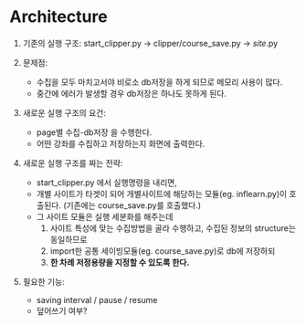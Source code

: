 # Architecture

1. 기존의 실행 구조: start_clipper.py -> clipper/course_save.py -> *site*.py
2. 문제점: 
    - 수집을 모두 마치고서야 비로소 db저장을 하게 되므로 메모리 사용이 많다.
    - 중간에 에러가 발생할 경우 db저장은 하나도 못하게 된다.
3. 새로운 실행 구조의 요건:
    - page별 수집-db저장 을 수행한다.
    - 어떤 강좌를 수집하고 저장하는지 화면에 출력한다.
4. 새로운 실행 구조를 짜는 전략:
    - start_clipper.py 에서 실행명령을 내리면,
    - 개별 사이트가 타겟이 되어 개별사이트에 해당하는 모듈(eg. inflearn.py)이 호출된다.
        (기존에는 course_save.py를 호출했다.)
    - 그 사이트 모듈은 실행 세분화를 해주는데 
        1) 사이트 특성에 맞는 수집방법을 골라 수행하고, 수집된 정보의 structure는 동일하므로
        2) import한 공통 세이빙모듈(eg. course_save.py)로 db에 저장하되
        3) **한 차례 저정용량을 지정할 수 있도록 한다.**
        
5. 필요한 기능:
    - saving interval / pause / resume
    - 덮어쓰기 여부?